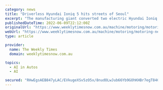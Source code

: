 ```yaml
---
category: news
title: "Driverless Hyundai Ioniq 5 hits streets of Seoul"
excerpt: "The manufacturing giant converted two electric Hyundai Ioniq 5 cars to work as RoboRide taxis, adding new sensors and software to the machines with the help of artificial intelligence specialist ..."
publishedDateTime: 2022-06-09T22:12:00Z
originalUrl: "https://www.weeklytimesnow.com.au/machine/motoring/motoring-news/driverless-hyundai-ioniq-5-hits-streets-of-seoul/news-story/57c469b007f98686db20f340ebd65e14"
webUrl: "https://www.weeklytimesnow.com.au/machine/motoring/motoring-news/driverless-hyundai-ioniq-5-hits-streets-of-seoul/news-story/57c469b007f98686db20f340ebd65e14"
type: article

provider:
  name: The Weekly Times
  domain: weeklytimesnow.com.au

topics:
  - AI in Autos
  - AI

secured: "RHwEgsAEB847yLAC/EVkugeXSv5zO5x/8nudOLwJub66Yb9GOhKHBr7egT84G9yQ/A+YX4wayw8LtREX3KaW8+eSIjABoIQoXOKWDc+b5JhQ0Y7kC4B014sDX+3YEipkP2o4v7VHmg3VE6WrgF/AOJZvcr3t3/2Bgoc8jSK3Z9pr2av7nAmubp1uQ4x8bduIZxHwuVrDeLlrraW5I3kij66rEbnAWY0tTzuoLxkDWUD1zo1KvParFmce46h73m80tkIfU+uaN1kv20u7O65dPxZVWGmBP4yEigfKXT8Fq0mLJP0lLLpV3tFiM4QDtI4Uhh+QVJdJR34HzxupjTsgiXRf/m6OEkLqzlSTodHv8w0=;W6JsXT+3Epzb0oofhYkOeQ=="
---
```


